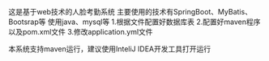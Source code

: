 这是基于web技术的人脸考勤系统
主要使用的技术有SpringBoot、MyBatis、Bootsrap等
使用java、mysql等
1.根据文件配置好数据库表
2.配置好maven程序以及pom.xml文件
3.修改application.yml文件

本系统支持maven运行，建议使用InteliJ IDEA开发工具打开运行
